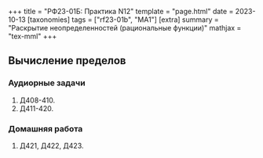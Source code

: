 +++
title = "РФ23-01Б: Практика N12"
template = "page.html"
date = 2023-10-13
[taxonomies]
tags = ["rf23-01b", "MA1"]
[extra]
summary = "Раскрытие неопределенностей (рациональные функции)"
mathjax = "tex-mml"
+++

<!-- more -->
## Вычисление пределов

### Аудиорные задачи

1. Д408-410.
2. Д411-420.

### Домашняя работа

1. Д421, Д422, Д423.
